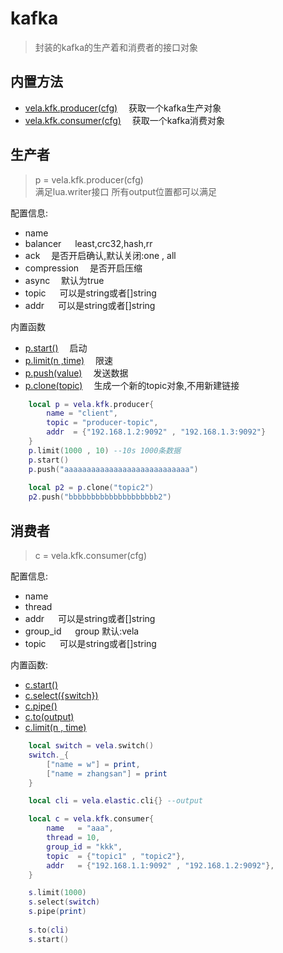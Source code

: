 # kafka
> 封装的kafka的生产着和消费者的接口对象

## 内置方法
- [vela.kfk.producer(cfg)](#生产者)&emsp; 获取一个kafka生产对象
- [vela.kfk.consumer(cfg)](#消费者)&emsp; 获取一个kafka消费对象


## 生产者
> p = vela.kfk.producer(cfg) <br />
> 满足lua.writer接口  所有output位置都可以满足

配置信息:
- name
- balancer    &emsp; least,crc32,hash,rr
- ack         &emsp;是否开启确认,默认关闭:one , all
- compression &emsp;是否开启压缩
- async &emsp;默认为true
- topic &emsp; 可以是string或者[]string
- addr &emsp; 可以是string或者[]string

内置函数
- [p.start()](#) &emsp;启动
- [p.limit(n ,time)](#) &emsp;限速
- [p.push(value)](#) &emsp;发送数据
- [p.clone(topic)](#) &emsp;生成一个新的topic对象,不用新建链接


```lua
    local p = vela.kfk.producer{
        name = "client",
        topic = "producer-topic",
        addr  = {"192.168.1.2:9092" , "192.168.1.3:9092"}
    }
    p.limit(1000 , 10) --10s 1000条数据
    p.start()
    p.push("aaaaaaaaaaaaaaaaaaaaaaaaaaaa")    
    
    local p2 = p.clone("topic2")
    p2.push("bbbbbbbbbbbbbbbbbbbb2")
```

## 消费者
> c = vela.kfk.consumer(cfg)

配置信息:
- name
- thread
- addr &emsp; 可以是string或者[]string
- group_id &emsp; group 默认:vela
- topic &emsp; 可以是string或者[]string

内置函数:
- [c.start()](#)
- [c.select({switch})](#)
- [c.pipe()](#)
- [c.to(output)](#)
- [c.limit(n , time)](#)

```lua
    local switch = vela.switch()
    switch._{
        ["name = w"] = print,
        ["name = zhangsan"] = print
    }

    local cli = vela.elastic.cli{} --output

    local c = vela.kfk.consumer{
        name   = "aaa",
        thread = 10,
        group_id = "kkk",
        topic  = {"topic1" , "topic2"},
        addr   = {"192.168.1.1:9092" , "192.168.1.2:9092"},
    }

    s.limit(1000)
    s.select(switch)
    s.pipe(print)
    
    s.to(cli)
    s.start()
    
    
```